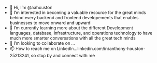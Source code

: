 - 👋 Hi, I’m @aahouston
- 👀 I’m interested in becoming a valuable resource for the great minds behind every backend and frontend developements that enables businesses to move onward and upward
- 🌱 I’m currently learning more about the different Development languages, database, infrastructure, and operations technology to have much more smarter conversations with all the great tech minds
- 💞️ I’m looking to collaborate on ...
- 📫 How to reach me on LinkedIn...linkedin.com/in/anthony-houston-25213241, so stop by and connect with me 

<!---
aahouston/aahouston is a ✨ special ✨ repository because its `README.md` (this file) appears on your GitHub profile.
You can click the Preview link to take a look at your changes.
--->

